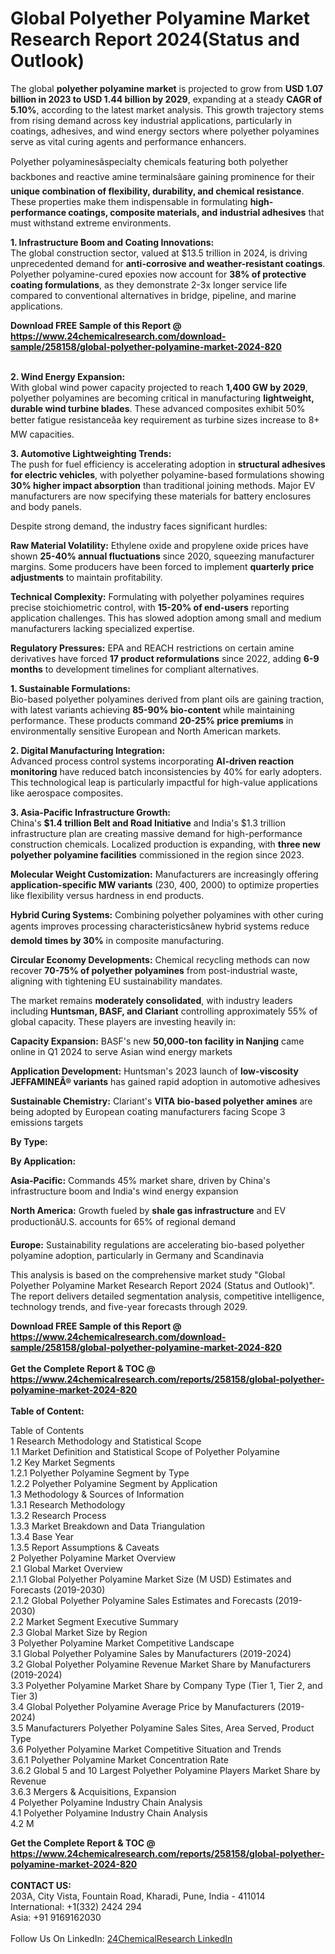 <h1>Global Polyether Polyamine Market Research Report 2024(Status and Outlook)</h1><p>The global <strong>polyether polyamine market</strong> is projected to grow from <strong>USD 1.07 billion in 2023 to USD 1.44 billion by 2029</strong>, expanding at a steady <strong>CAGR of 5.10%</strong>, according to the latest market analysis. This growth trajectory stems from rising demand across key industrial applications, particularly in coatings, adhesives, and wind energy sectors where polyether polyamines serve as vital curing agents and performance enhancers.</p><p>Polyether polyaminesâspecialty chemicals featuring both polyether backbones and reactive amine terminalsâare gaining prominence for their <strong>unique combination of flexibility, durability, and chemical resistance</strong>. These properties make them indispensable in formulating <strong>high-performance coatings, composite materials, and industrial adhesives</strong> that must withstand extreme environments.</p><p><strong>1. Infrastructure Boom and Coating Innovations:</strong><br>
The global construction sector, valued at $13.5 trillion in 2024, is driving unprecedented demand for <strong>anti-corrosive and weather-resistant coatings</strong>. Polyether polyamine-cured epoxies now account for <strong>38% of protective coating formulations</strong>, as they demonstrate 2-3x longer service life compared to conventional alternatives in bridge, pipeline, and marine applications.</p><div><b>Download FREE Sample of this Report @ 
            <a href="https://www.24chemicalresearch.com/download-sample/258158/global-polyether-polyamine-market-2024-820">
            https://www.24chemicalresearch.com/download-sample/258158/global-polyether-polyamine-market-2024-820</a></b></div><br><p><strong>2. Wind Energy Expansion:</strong><br>
With global wind power capacity projected to reach <strong>1,400 GW by 2029</strong>, polyether polyamines are becoming critical in manufacturing <strong>lightweight, durable wind turbine blades</strong>. These advanced composites exhibit 50% better fatigue resistanceâa key requirement as turbine sizes increase to 8+ MW capacities.</p><p><strong>3. Automotive Lightweighting Trends:</strong><br>
The push for fuel efficiency is accelerating adoption in <strong>structural adhesives for electric vehicles</strong>, with polyether polyamine-based formulations showing <strong>30% higher impact absorption</strong> than traditional joining methods. Major EV manufacturers are now specifying these materials for battery enclosures and body panels.</p><p>Despite strong demand, the industry faces significant hurdles:</p><p><strong>Raw Material Volatility:</strong> Ethylene oxide and propylene oxide prices have shown <strong>25-40% annual fluctuations</strong> since 2020, squeezing manufacturer margins. Some producers have been forced to implement <strong>quarterly price adjustments</strong> to maintain profitability.</p><p><strong>Technical Complexity:</strong> Formulating with polyether polyamines requires precise stoichiometric control, with <strong>15-20% of end-users</strong> reporting application challenges. This has slowed adoption among small and medium manufacturers lacking specialized expertise.</p><p><strong>Regulatory Pressures:</strong> EPA and REACH restrictions on certain amine derivatives have forced <strong>17 product reformulations</strong> since 2022, adding <strong>6-9 months</strong> to development timelines for compliant alternatives.</p><p><strong>1. Sustainable Formulations:</strong><br>
Bio-based polyether polyamines derived from plant oils are gaining traction, with latest variants achieving <strong>85-90% bio-content</strong> while maintaining performance. These products command <strong>20-25% price premiums</strong> in environmentally sensitive European and North American markets.</p><p><strong>2. Digital Manufacturing Integration:</strong><br>
Advanced process control systems incorporating <strong>AI-driven reaction monitoring</strong> have reduced batch inconsistencies by 40% for early adopters. This technological leap is particularly impactful for high-value applications like aerospace composites.</p><p><strong>3. Asia-Pacific Infrastructure Growth:</strong><br>
China's <strong>$1.4 trillion Belt and Road Initiative</strong> and India's $1.3 trillion infrastructure plan are creating massive demand for high-performance construction chemicals. Localized production is expanding, with <strong>three new polyether polyamine facilities</strong> commissioned in the region since 2023.</p><p><strong>Molecular Weight Customization:</strong> Manufacturers are increasingly offering <strong>application-specific MW variants</strong> (230, 400, 2000) to optimize properties like flexibility versus hardness in end products.</p><p><strong>Hybrid Curing Systems:</strong> Combining polyether polyamines with other curing agents improves processing characteristicsânew hybrid systems reduce <strong>demold times by 30%</strong> in composite manufacturing.</p><p><strong>Circular Economy Developments:</strong> Chemical recycling methods can now recover <strong>70-75% of polyether polyamines</strong> from post-industrial waste, aligning with tightening EU sustainability mandates.</p><p>The market remains <strong>moderately consolidated</strong>, with industry leaders including <strong>Huntsman, BASF, and Clariant</strong> controlling approximately 55% of global capacity. These players are investing heavily in:</p><p><strong>Capacity Expansion:</strong> BASF's new <strong>50,000-ton facility in Nanjing</strong> came online in Q1 2024 to serve Asian wind energy markets</p><p><strong>Application Development:</strong> Huntsman's 2023 launch of <strong>low-viscosity JEFFAMINEÂ® variants</strong> has gained rapid adoption in automotive adhesives</p><p><strong>Sustainable Chemistry:</strong> Clariant's <strong>VITA bio-based polyether amines</strong> are being adopted by European coating manufacturers facing Scope 3 emissions targets</p><p><strong>By Type:</strong></p><p><strong>By Application:</strong></p><p><strong>Asia-Pacific:</strong> Commands 45% market share, driven by China's infrastructure boom and India's wind energy expansion</p><p><strong>North America:</strong> Growth fueled by <strong>shale gas infrastructure</strong> and EV productionâU.S. accounts for 65% of regional demand</p><p><strong>Europe:</strong> Sustainability regulations are accelerating bio-based polyether polyamine adoption, particularly in Germany and Scandinavia</p><p>This analysis is based on the comprehensive market study "Global Polyether Polyamine Market Research Report 2024 (Status and Outlook)". The report delivers detailed segmentation analysis, competitive intelligence, technology trends, and five-year forecasts through 2029.</p><div><b>Download FREE Sample of this Report @ 
            <a href="https://www.24chemicalresearch.com/download-sample/258158/global-polyether-polyamine-market-2024-820">
            https://www.24chemicalresearch.com/download-sample/258158/global-polyether-polyamine-market-2024-820</a></b></div><br><div><b>Get the Complete Report & TOC @ 
            <a href="https://www.24chemicalresearch.com/reports/258158/global-polyether-polyamine-market-2024-820">
            https://www.24chemicalresearch.com/reports/258158/global-polyether-polyamine-market-2024-820</a></b></div><br>
            <b>Table of Content:</b><p>Table of Contents<br />
1 Research Methodology and Statistical Scope<br />
1.1 Market Definition and Statistical Scope of Polyether Polyamine<br />
1.2 Key Market Segments<br />
1.2.1 Polyether Polyamine Segment by Type<br />
1.2.2 Polyether Polyamine Segment by Application<br />
1.3 Methodology & Sources of Information<br />
1.3.1 Research Methodology<br />
1.3.2 Research Process<br />
1.3.3 Market Breakdown and Data Triangulation<br />
1.3.4 Base Year<br />
1.3.5 Report Assumptions & Caveats<br />
2 Polyether Polyamine Market Overview<br />
2.1 Global Market Overview<br />
2.1.1 Global Polyether Polyamine Market Size (M USD) Estimates and Forecasts (2019-2030)<br />
2.1.2 Global Polyether Polyamine Sales Estimates and Forecasts (2019-2030)<br />
2.2 Market Segment Executive Summary<br />
2.3 Global Market Size by Region<br />
3 Polyether Polyamine Market Competitive Landscape<br />
3.1 Global Polyether Polyamine Sales by Manufacturers (2019-2024)<br />
3.2 Global Polyether Polyamine Revenue Market Share by Manufacturers (2019-2024)<br />
3.3 Polyether Polyamine Market Share by Company Type (Tier 1, Tier 2, and Tier 3)<br />
3.4 Global Polyether Polyamine Average Price by Manufacturers (2019-2024)<br />
3.5 Manufacturers Polyether Polyamine Sales Sites, Area Served, Product Type<br />
3.6 Polyether Polyamine Market Competitive Situation and Trends<br />
3.6.1 Polyether Polyamine Market Concentration Rate<br />
3.6.2 Global 5 and 10 Largest Polyether Polyamine Players Market Share by Revenue<br />
3.6.3 Mergers & Acquisitions, Expansion<br />
4 Polyether Polyamine Industry Chain Analysis<br />
4.1 Polyether Polyamine Industry Chain Analysis<br />
4.2 M</p><div><b>Get the Complete Report & TOC @ 
            <a href="https://www.24chemicalresearch.com/reports/258158/global-polyether-polyamine-market-2024-820">
            https://www.24chemicalresearch.com/reports/258158/global-polyether-polyamine-market-2024-820</a></b></div><br><b>CONTACT US:</b><br>
            203A, City Vista, Fountain Road, Kharadi, Pune, India - 411014<br>
            International: +1(332) 2424 294<br>
            Asia: +91 9169162030 <br><br>
            Follow Us On LinkedIn: <a href="https://www.linkedin.com/company/24chemicalresearch/">24ChemicalResearch LinkedIn</a>